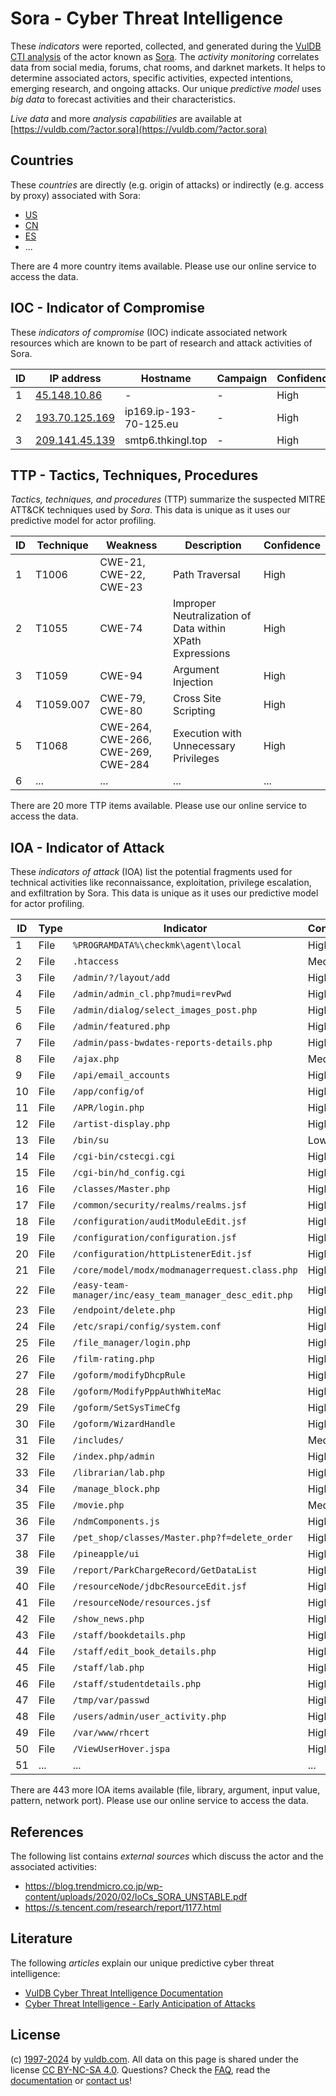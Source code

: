 # Sora - Cyber Threat Intelligence

These _indicators_ were reported, collected, and generated during the [VulDB CTI analysis](https://vuldb.com/?kb.cti) of the actor known as [Sora](https://vuldb.com/?actor.sora). The _activity monitoring_ correlates data from social media, forums, chat rooms, and darknet markets. It helps to determine associated actors, specific activities, expected intentions, emerging research, and ongoing attacks. Our unique _predictive model_ uses _big data_ to forecast activities and their characteristics.

_Live data_ and more _analysis capabilities_ are available at [https://vuldb.com/?actor.sora](https://vuldb.com/?actor.sora)

## Countries

These _countries_ are directly (e.g. origin of attacks) or indirectly (e.g. access by proxy) associated with Sora:

* [US](https://vuldb.com/?country.us)
* [CN](https://vuldb.com/?country.cn)
* [ES](https://vuldb.com/?country.es)
* ...

There are 4 more country items available. Please use our online service to access the data.

## IOC - Indicator of Compromise

These _indicators of compromise_ (IOC) indicate associated network resources which are known to be part of research and attack activities of Sora.

ID | IP address | Hostname | Campaign | Confidence
-- | ---------- | -------- | -------- | ----------
1 | [45.148.10.86](https://vuldb.com/?ip.45.148.10.86) | - | - | High
2 | [193.70.125.169](https://vuldb.com/?ip.193.70.125.169) | ip169.ip-193-70-125.eu | - | High
3 | [209.141.45.139](https://vuldb.com/?ip.209.141.45.139) | smtp6.thkingl.top | - | High

## TTP - Tactics, Techniques, Procedures

_Tactics, techniques, and procedures_ (TTP) summarize the suspected MITRE ATT&CK techniques used by _Sora_. This data is unique as it uses our predictive model for actor profiling.

ID | Technique | Weakness | Description | Confidence
-- | --------- | -------- | ----------- | ----------
1 | T1006 | CWE-21, CWE-22, CWE-23 | Path Traversal | High
2 | T1055 | CWE-74 | Improper Neutralization of Data within XPath Expressions | High
3 | T1059 | CWE-94 | Argument Injection | High
4 | T1059.007 | CWE-79, CWE-80 | Cross Site Scripting | High
5 | T1068 | CWE-264, CWE-266, CWE-269, CWE-284 | Execution with Unnecessary Privileges | High
6 | ... | ... | ... | ...

There are 20 more TTP items available. Please use our online service to access the data.

## IOA - Indicator of Attack

These _indicators of attack_ (IOA) list the potential fragments used for technical activities like reconnaissance, exploitation, privilege escalation, and exfiltration by Sora. This data is unique as it uses our predictive model for actor profiling.

ID | Type | Indicator | Confidence
-- | ---- | --------- | ----------
1 | File | `%PROGRAMDATA%\checkmk\agent\local` | High
2 | File | `.htaccess` | Medium
3 | File | `/admin/?/layout/add` | High
4 | File | `/admin/admin_cl.php?mudi=revPwd` | High
5 | File | `/admin/dialog/select_images_post.php` | High
6 | File | `/admin/featured.php` | High
7 | File | `/admin/pass-bwdates-reports-details.php` | High
8 | File | `/ajax.php` | Medium
9 | File | `/api/email_accounts` | High
10 | File | `/app/config/of` | High
11 | File | `/APR/login.php` | High
12 | File | `/artist-display.php` | High
13 | File | `/bin/su` | Low
14 | File | `/cgi-bin/cstecgi.cgi` | High
15 | File | `/cgi-bin/hd_config.cgi` | High
16 | File | `/classes/Master.php` | High
17 | File | `/common/security/realms/realms.jsf` | High
18 | File | `/configuration/auditModuleEdit.jsf` | High
19 | File | `/configuration/configuration.jsf` | High
20 | File | `/configuration/httpListenerEdit.jsf` | High
21 | File | `/core/model/modx/modmanagerrequest.class.php` | High
22 | File | `/easy-team-manager/inc/easy_team_manager_desc_edit.php` | High
23 | File | `/endpoint/delete.php` | High
24 | File | `/etc/srapi/config/system.conf` | High
25 | File | `/file_manager/login.php` | High
26 | File | `/film-rating.php` | High
27 | File | `/goform/modifyDhcpRule` | High
28 | File | `/goform/ModifyPppAuthWhiteMac` | High
29 | File | `/goform/SetSysTimeCfg` | High
30 | File | `/goform/WizardHandle` | High
31 | File | `/includes/` | Medium
32 | File | `/index.php/admin` | High
33 | File | `/librarian/lab.php` | High
34 | File | `/manage_block.php` | High
35 | File | `/movie.php` | Medium
36 | File | `/ndmComponents.js` | High
37 | File | `/pet_shop/classes/Master.php?f=delete_order` | High
38 | File | `/pineapple/ui` | High
39 | File | `/report/ParkChargeRecord/GetDataList` | High
40 | File | `/resourceNode/jdbcResourceEdit.jsf` | High
41 | File | `/resourceNode/resources.jsf` | High
42 | File | `/show_news.php` | High
43 | File | `/staff/bookdetails.php` | High
44 | File | `/staff/edit_book_details.php` | High
45 | File | `/staff/lab.php` | High
46 | File | `/staff/studentdetails.php` | High
47 | File | `/tmp/var/passwd` | High
48 | File | `/users/admin/user_activity.php` | High
49 | File | `/var/www/rhcert` | High
50 | File | `/ViewUserHover.jspa` | High
51 | ... | ... | ...

There are 443 more IOA items available (file, library, argument, input value, pattern, network port). Please use our online service to access the data.

## References

The following list contains _external sources_ which discuss the actor and the associated activities:

* https://blog.trendmicro.co.jp/wp-content/uploads/2020/02/IoCs_SORA_UNSTABLE.pdf
* https://s.tencent.com/research/report/1177.html

## Literature

The following _articles_ explain our unique predictive cyber threat intelligence:

* [VulDB Cyber Threat Intelligence Documentation](https://vuldb.com/?kb.cti)
* [Cyber Threat Intelligence - Early Anticipation of Attacks](https://www.scip.ch/en/?labs.20201022)

## License

(c) [1997-2024](https://vuldb.com/?kb.changelog) by [vuldb.com](https://vuldb.com/?kb.about). All data on this page is shared under the license [CC BY-NC-SA 4.0](https://creativecommons.org/licenses/by-nc-sa/4.0/). Questions? Check the [FAQ](https://vuldb.com/?kb.faq), read the [documentation](https://vuldb.com/?kb) or [contact us](https://vuldb.com/?contact)!
